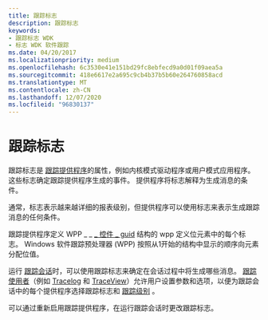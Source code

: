 ```yaml
---
title: 跟踪标志
description: 跟踪标志
keywords:
- 跟踪标志 WDK
- 标志 WDK 软件跟踪
ms.date: 04/20/2017
ms.localizationpriority: medium
ms.openlocfilehash: 6c3530e41e151bd29fc8ebfecd9a0d01f09aea5a
ms.sourcegitcommit: 418e6617e2a695c9cb4b37b5b60e264760858acd
ms.translationtype: MT
ms.contentlocale: zh-CN
ms.lasthandoff: 12/07/2020
ms.locfileid: "96830137"
---
```

# <a name="trace-flags"></a>跟踪标志


跟踪标志是 [跟踪提供程序](trace-provider.md)的属性，例如内核模式驱动程序或用户模式应用程序。 这些标志确定跟踪提供程序生成的事件。 提供程序将标志解释为生成消息的条件。

通常，标志表示越来越详细的报表级别，但提供程序可以使用标志来表示生成跟踪消息的任何条件。

跟踪提供程序定义 WPP \_ \_ [ \_ 控件 \_ guid](/previous-versions/windows/hardware/previsioning-framework/ff556186(v=vs.85)) 结构的 wpp 定义位元素中的每个标志。 Windows 软件跟踪预处理器 (WPP) 按照从1开始的结构中显示的顺序向元素分配位值。

运行 [跟踪会话](trace-session.md)时，可以使用跟踪标志来确定在会话过程中将生成哪些消息。 [跟踪使用者](trace-consumer.md)（例如 [Tracelog](tracelog.md) 和 [TraceView](traceview.md)）允许用户设置参数和选项，以便为跟踪会话中的每个提供程序选择跟踪标志和 [跟踪级别](trace-level.md) 。

可以通过重新启用跟踪提供程序，在运行跟踪会话时更改跟踪标志。

 

